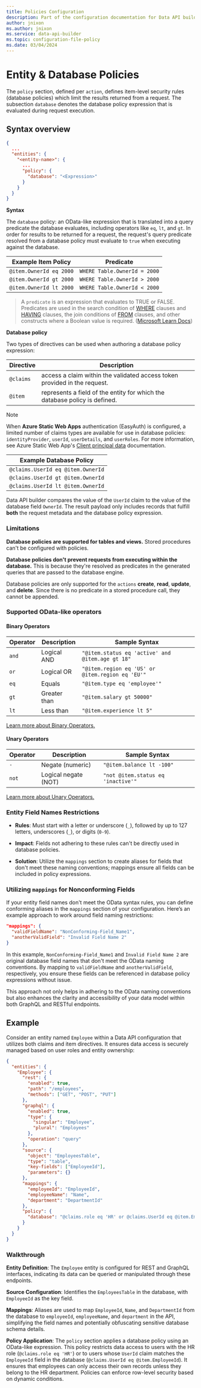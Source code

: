 ```yaml
---
title: Policies Configuration
description: Part of the configuration documentation for Data API builder, focusing on Policies Configuration.
author: jnixon
ms.author: jnixon
ms.service: data-api-builder
ms.topic: configuration-file-policy
ms.date: 03/04/2024
---
```


# Entity & Database Policies

The `policy` section, defined per `action`, defines item-level security rules (database policies) which limit the results returned from a request. The subsection `database` denotes the database policy expression that is evaluated during request execution.

## Syntax overview

```json
{
  ...
  "entities": {
    "<entity-name>": {
      ...
      "policy": {
        "database": "<Expression>"
      }
    }
  }
}
```

**Syntax**

The `database` policy: an OData-like expression that is translated into a query predicate the database evaluates, including operators like `eq`, `lt`, and `gt`. In order for results to be returned for a request, the request's query predicate resolved from a database policy must evaluate to `true` when executing against the database.

|Example Item Policy|Predicate
|-|-
|`@item.OwnerId eq 2000`|`WHERE Table.OwnerId = 2000`
|`@item.OwnerId gt 2000`|`WHERE Table.OwnerId > 2000`
|`@item.OwnerId lt 2000`|`WHERE Table.OwnerId < 2000`

> A `predicate` is an expression that evaluates to TRUE or FALSE. Predicates are used in the search condition of [WHERE](/sql/t-sql/queries/where-transact-sql) clauses and [HAVING](/sql/t-sql/queries/select-having-transact-sql) clauses, the join conditions of [FROM](/sql/t-sql/queries/from-transact-sql) clauses, and other constructs where a Boolean value is required.
([Microsoft Learn Docs](/sql/t-sql/queries/predicates?view=sql-server-ver16&preserve-view=true))

**Database policy**

Two types of directives can be used when authoring a database policy expression:

|Directive|Description
|-|-
|`@claims`| access a claim within the validated access token provided in the request.
|`@item`| represents a field of the entity for which the database policy is defined.

> [!NOTE]
> When **Azure Static Web Apps** authentication (EasyAuth) is configured, a limited number of claims types are available for use in database policies: `identityProvider`, `userId`, `userDetails`, and `userRoles`. For more information, see Azure Static Web App's [Client principal data](/azure/static-web-apps/user-information?tabs=javascript#client-principal-data) documentation.

|Example Database Policy
|-
|`@claims.UserId eq @item.OwnerId`
|`@claims.UserId gt @item.OwnerId`
|`@claims.UserId lt @item.OwnerId`

Data API builder compares the value of the `UserId` claim to the value of the database field `OwnerId`. The result payload only includes records that fulfill **both** the request metadata and the database policy expression.

### Limitations

**Database policies are supported for tables and views.** Stored procedures can't be configured with policies.

**Database policies don't prevent requests from executing within the database.** This is because they're resolved as predicates in the generated queries that are passed to the database engine. 

Database policies are only supported for the `actions` **create**, **read**, **update**, and **delete**. Since there is no predicate in a stored procedure call, they cannot be appended. 

### Supported OData-like operators

#### Binary Operators

| Operator | Description | Sample Syntax |
|----------|-------------|---------------|
| `and`    | Logical AND | `"@item.status eq 'active' and @item.age gt 18"` |
| `or`     | Logical OR  | `"@item.region eq 'US' or @item.region eq 'EU'"` |
| `eq`     | Equals      | `"@item.type eq 'employee'"` |
| `gt`     | Greater than| `"@item.salary gt 50000"` |
| `lt`     | Less than   | `"@item.experience lt 5"` |

[Learn more about Binary Operators.](/dotnet/api/microsoft.odata.uriparser.binaryoperatorkind?view=odata-core-7.0&preserve-view=true)

#### Unary Operators

| Operator | Description         | Sample Syntax |
|----------|---------------------|---------------|
| `-`      | Negate (numeric)    | `"@item.balance lt -100"` |
| `not`    | Logical negate (NOT) | `"not @item.status eq 'inactive'"` |

[Learn more about Unary Operators.](/dotnet/api/microsoft.odata.uriparser.unaryoperatorkind?view=odata-core-7.0&preserve-view=true)

### Entity Field Names Restrictions

- **Rules**: Must start with a letter or underscore (`_`), followed by up to 127 letters, underscores (`_`), or digits (`0-9`).
  
- **Impact**: Fields not adhering to these rules can't be directly used in database policies.

- **Solution**: Utilize the `mappings` section to create aliases for fields that don't meet these naming conventions; mappings ensure all fields can be included in policy expressions.

### Utilizing `mappings` for Nonconforming Fields

If your entity field names don't meet the OData syntax rules, you can define conforming aliases in the `mappings` section of your configuration. Here’s an example approach to work around field naming restrictions:

```json
"mappings": {
  "validFieldName": "NonConforming-Field_Name1",
  "anotherValidField": "Invalid Field Name 2"
}
```

In this example, `NonConforming-Field_Name1` and `Invalid Field Name 2` are original database field names that don't meet the OData naming conventions. By mapping to `validFieldName` and `anotherValidField`, respectively, you ensure these fields can be referenced in database policy expressions without issue.

This approach not only helps in adhering to the OData naming conventions but also enhances the clarity and accessibility of your data model within both GraphQL and RESTful endpoints.

## Example

Consider an entity named `Employee` within a Data API configuration that utilizes both claims and item directives. It ensures data access is securely managed based on user roles and entity ownership:

```json
{
  "entities": {
    "Employee": {
      "rest": {
        "enabled": true,
        "path": "/employees",
        "methods": ["GET", "POST", "PUT"]
      },
      "graphql": {
        "enabled": true,
        "type": {
          "singular": "Employee",
          "plural": "Employees"
        },
        "operation": "query"
      },
      "source": {
        "object": "EmployeesTable",
        "type": "table",
        "key-fields": ["EmployeeId"],
        "parameters": {}
      },
      "mappings": {
        "employeeId": "EmployeeId",
        "employeeName": "Name",
        "department": "DepartmentId"
      },
      "policy": {
        "database": "@claims.role eq 'HR' or @claims.UserId eq @item.EmployeeId"
      }
    }
  }
}
```

### Walkthrough

**Entity Definition**: The `Employee` entity is configured for REST and GraphQL interfaces, indicating its data can be queried or manipulated through these endpoints.

**Source Configuration**: Identifies the `EmployeesTable` in the database, with `EmployeeId` as the key field.

**Mappings**: Aliases are used to map `EmployeeId`, `Name`, and `DepartmentId` from the database to `employeeId`, `employeeName`, and `department` in the API, simplifying the field names and potentially obfuscating sensitive database schema details.

**Policy Application**: The `policy` section applies a database policy using an OData-like expression. This policy restricts data access to users with the HR role (`@claims.role eq 'HR'`) or to users whose `UserId` claim matches the `EmployeeId` field in the database (`@claims.UserId eq @item.EmployeeId`). It ensures that employees can only access their own records unless they belong to the HR department. Policies can enforce row-level security based on dynamic conditions. 